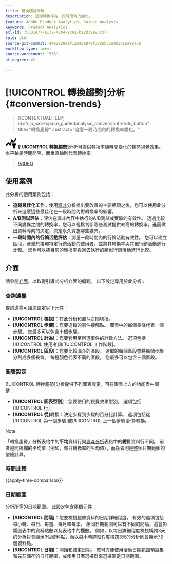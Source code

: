 ```yaml
---
title: 轉換趨勢分析
description: 追蹤轉換率在一段時間內的變化。
feature: Adobe Product Analytics, Guided Analysis
keywords: Product Analytics
exl-id: 75501e77-a172-48b4-9c91-b12d39e93c37
role: User
source-git-commit: d492220eaf12242a870f3826b31edd3d1ea99a3b
workflow-type: tm+mt
source-wordcount: '536'
ht-degree: 4%

---
```


# [!UICONTROL 轉換趨勢]分析 {#conversion-trends}

<!-- markdownlint-disable MD034 -->

>[!CONTEXTUALHELP]
>id="cja_workspace_guidedanalysis_conversiontrends_button"
>title="轉換趨勢"
>abstract="追蹤一段時間內的轉換率變化。"

<!-- markdownlint-enable MD034 -->


![轉換趨勢](/help/assets/icons/ConversionTrends.svg) **[!UICONTROL 轉換趨勢]**&#x200B;分析可提供轉換率隨時間變化的趨勢視覺效果。 水平軸是時間間隔，而垂直軸則代表轉換率。


>[!VIDEO](https://video.tv.adobe.com/v/3421662/?learn=on)


## 使用案例

此分析的使用案例包括：

* **追蹤最佳化工作**：使用[漏斗](funnel.md)分析找出要改善的主要瓶頸之後，您可以使用此分析來追蹤這些最佳化在一段時間內對轉換率的影響。
* **A/B測試評估**：評估在漏斗內容中執行的A/B測試或實驗的有效性。 透過比較不同變異之間的轉換率，您可以輕鬆判斷哪些測試提供較高的轉換率，進而做出資料導向的決定，決定永久實施哪些變異。
* **一段時間內的行銷活動評估**：測量一段時間內的行銷活動有效性。 您可以建立區段，著重於接觸特定行銷活動的使用者，並將其轉換率與其他行銷活動進行比較。 您也可以將目前的轉換率與過去執行的類似行銷活動進行比較。

## 介面

請參閱[介面](../overview.md#interface)，以取得引導式分析介面的概觀。 以下設定專用於此分析：

### 查詢邊欄

查詢邊欄可讓您設定以下元件：

* **[!UICONTROL 檢視]**：在此分析和[漏斗](funnel.md)之間切換。
* **[!UICONTROL 步驟]**：您要追蹤的事件接觸點。 圖表中的每個長條代表一個步驟。 您最多可以包含十個步驟。
* **[!UICONTROL 計為]**：您要套用至所選事件的計數方法。 選項包括[!UICONTROL 使用者]和[!UICONTROL 工作階段]。
* **[!UICONTROL 區段]**：您要比較漏斗的區段。 選取的每個區段會將每個步驟分割成多個長條。 每種顏色代表不同的區段。 您最多可以包含三個區段。

### 圖表設定

[!UICONTROL 轉換趨勢]分析提供下列圖表設定，可在圖表上方的功能表中調整：

* **[!UICONTROL 圖表型別]**：您要使用的視覺效果型別。 選項包括[!UICONTROL 行]。
* **[!UICONTROL 從]**&#x200B;轉換：決定步驟到步驟的百分比計算。 選項包括從[!UICONTROL 第一個步驟]或[!UICONTROL 上一個步驟]計算轉換。

>[!NOTE]
>
>「轉換趨勢」分析表格中的&#x200B;**平均**&#x200B;資料行與[漏斗分析](funnel.md)表格中的&#x200B;**總計**&#x200B;資料行不同。 前者是間隔欄的平均值（例如，每日轉換率的平均值），而後者則是整個日期範圍的彙總計算。

### 時間比較

{{apply-time-comparison}}


### 日期範圍

分析所需的日期範圍。 此設定包含兩個元件：

* **[!UICONTROL 間隔]**：您要檢視趨勢資料的日期詳細程度。 有效的選項包括每小時、每日、每週、每月和每季。 相同日期範圍可以有不同的間隔，這會影響圖表中的資料點數以及表格中的欄數。 例如，以每日詳細程度檢視橫跨3天的分析只會顯示3個資料點，而以每小時詳細程度橫跨3天的分析則會顯示72個資料點。
* **[!UICONTROL 日期]**：開始和結束日期。 您可方便使用滾動日期範圍預設集和先前儲存的自訂範圍，或使用日曆選擇器來選擇固定日期範圍。

<!--
## Example

See below for an example of the analysis.

![Conversion trends time compare](../assets/conversion-trends-compare.png)

-->
